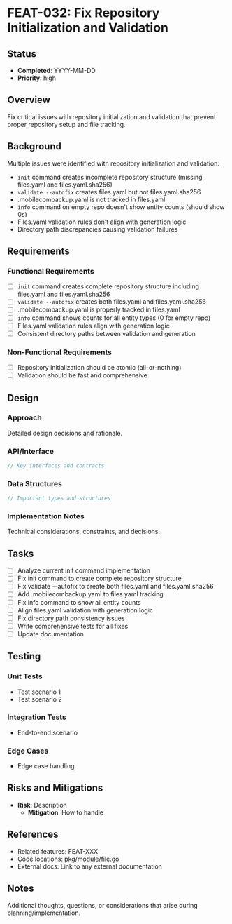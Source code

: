 # FEAT-032: Fix Repository Initialization and Validation

## Status
- **Completed**: YYYY-MM-DD
- **Priority**: high

## Overview
Fix critical issues with repository initialization and validation that prevent proper repository setup and file tracking.

## Background
Multiple issues were identified with repository initialization and validation:
- `init` command creates incomplete repository structure (missing files.yaml and files.yaml.sha256)
- `validate --autofix` creates files.yaml but not files.yaml.sha256
- .mobilecombackup.yaml is not tracked in files.yaml
- `info` command on empty repo doesn't show entity counts (should show 0s)
- Files.yaml validation rules don't align with generation logic
- Directory path discrepancies causing validation failures

## Requirements
### Functional Requirements
- [ ] `init` command creates complete repository structure including files.yaml and files.yaml.sha256
- [ ] `validate --autofix` creates both files.yaml and files.yaml.sha256
- [ ] .mobilecombackup.yaml is properly tracked in files.yaml
- [ ] `info` command shows counts for all entity types (0 for empty repo)
- [ ] Files.yaml validation rules align with generation logic
- [ ] Consistent directory paths between validation and generation

### Non-Functional Requirements
- [ ] Repository initialization should be atomic (all-or-nothing)
- [ ] Validation should be fast and comprehensive

## Design
### Approach
Detailed design decisions and rationale.

### API/Interface
```go
// Key interfaces and contracts
```

### Data Structures
```go
// Important types and structures
```

### Implementation Notes
Technical considerations, constraints, and decisions.

## Tasks
- [ ] Analyze current init command implementation
- [ ] Fix init command to create complete repository structure
- [ ] Fix validate --autofix to create both files.yaml and files.yaml.sha256
- [ ] Add .mobilecombackup.yaml to files.yaml tracking
- [ ] Fix info command to show all entity counts
- [ ] Align files.yaml validation with generation logic
- [ ] Fix directory path consistency issues
- [ ] Write comprehensive tests for all fixes
- [ ] Update documentation

## Testing
### Unit Tests
- Test scenario 1
- Test scenario 2

### Integration Tests
- End-to-end scenario

### Edge Cases
- Edge case handling

## Risks and Mitigations
- **Risk**: Description
  - **Mitigation**: How to handle

## References
- Related features: FEAT-XXX
- Code locations: pkg/module/file.go
- External docs: Link to any external documentation

## Notes
Additional thoughts, questions, or considerations that arise during planning/implementation.
